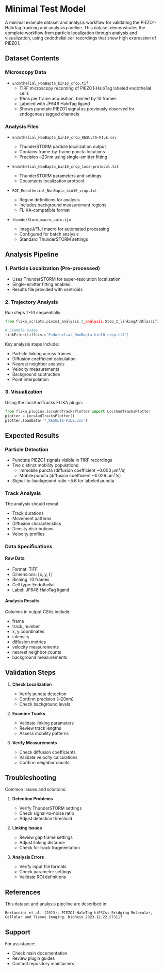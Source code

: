 # Minimal Test Model

A minimal example dataset and analysis workflow for validating the PIEZO1-HaloTag tracking and analysis pipeline. This dataset demonstrates the complete workflow from particle localization through analysis and visualization, using endothelial cell recordings that show high expression of PIEZO1.

## Dataset Contents

### Microscopy Data
- `Endothelial_NonBapta_bin10_crop.tif`
  - TIRF microscopy recording of PIEZO1-HaloTag labeled endothelial cells
  - 10ms per frame acquisition, binned by 10 frames
  - Labeled with JF646 HaloTag ligand
  - Shows punctate PIEZO1 signal as previously observed for endogenous tagged channels

### Analysis Files
- `Endothelial_NonBapta_bin10_crop_RESULTS-FILE.csv`
  - ThunderSTORM particle localization output
  - Contains frame-by-frame puncta locations
  - Precision ~20nm using single-emitter fitting

- `Endothelial_NonBapta_bin10_crop_locs-protocol.txt`
  - ThunderSTORM parameters and settings
  - Documents localization protocol

- `ROI_Endothelial_NonBapta_bin10_crop.txt`
  - Region definitions for analysis
  - Includes background measurement regions
  - FLIKA-compatible format

- `thunderStorm_macro_auto.ijm`
  - ImageJ/FIJI macro for automated processing
  - Configured for batch analysis
  - Standard ThunderSTORM settings

## Analysis Pipeline

### 1. Particle Localization (Pre-processed)
- Uses ThunderSTORM for super-resolution localization
- Single-emitter fitting enabled
- Results file provided with centroids

### 2. Trajectory Analysis
Run steps 2-10 sequentially:
```python
from flika_scripts.piezo1_analysis.2_analysis.Step_2_linkingAndClassification import linkFiles

# Example usage
linkFiles(tiffList='Endothelial_NonBapta_bin10_crop.tif')
```

Key analysis steps include:
- Particle linking across frames
- Diffusion coefficient calculation
- Nearest neighbor analysis 
- Velocity measurements
- Background subtraction
- Point interpolation

### 3. Visualization
Using the locsAndTracks FLIKA plugin:
```python
from flika_plugins.locsAndTracksPlotter import LocsAndTracksPlotter
plotter = LocsAndTracksPlotter()
plotter.loadData('*_RESULTS-FILE.csv')
```

## Expected Results

### Particle Detection
- Punctate PIEZO1 signals visible in TIRF recordings
- Two distinct mobility populations:
  - Immobile puncta (diffusion coefficient ~0.003 μm²/s)
  - Mobile puncta (diffusion coefficient ~0.029 μm²/s)
- Signal-to-background ratio ~5.6 for labeled puncta

### Track Analysis
The analysis should reveal:
- Track durations
- Movement patterns
- Diffusion characteristics
- Density distributions
- Velocity profiles

### Data Specifications

#### Raw Data
- Format: TIFF
- Dimensions: [x, y, t]
- Binning: 10 frames
- Cell type: Endothelial
- Label: JF646 HaloTag ligand

#### Analysis Results
Columns in output CSVs include:
- frame
- track_number
- x, y coordinates
- intensity
- diffusion metrics
- velocity measurements
- nearest neighbor counts
- background measurements

## Validation Steps

1. **Check Localization**
   - Verify puncta detection
   - Confirm precision (~20nm)
   - Check background levels

2. **Examine Tracks**
   - Validate linking parameters
   - Review track lengths
   - Assess mobility patterns

3. **Verify Measurements**
   - Check diffusion coefficients
   - Validate velocity calculations
   - Confirm neighbor counts

## Troubleshooting

Common issues and solutions:

1. **Detection Problems**
   - Verify ThunderSTORM settings
   - Check signal-to-noise ratio
   - Adjust detection threshold

2. **Linking Issues**
   - Review gap frame settings
   - Adjust linking distance
   - Check for track fragmentation

3. **Analysis Errors**
   - Verify input file formats
   - Check parameter settings
   - Validate ROI definitions

## References

This dataset and analysis pipeline are described in:
```
Bertaccini et al. (2023). PIEZO1-HaloTag hiPSCs: Bridging Molecular, 
Cellular and Tissue Imaging. bioRxiv 2023.12.22.573117
```

## Support

For assistance:
- Check main documentation
- Review plugin guides
- Contact repository maintainers
